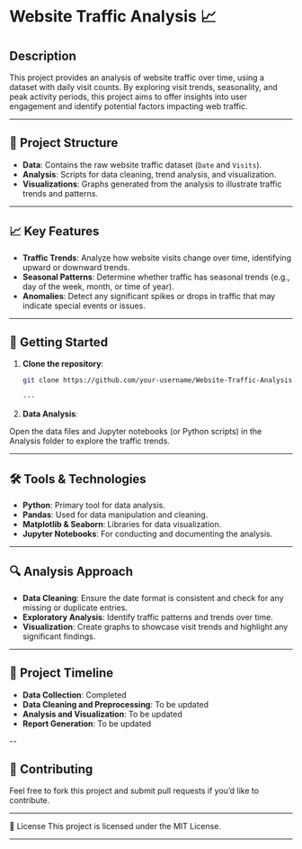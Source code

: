 # Website Traffic Analysis 📈

## Description
This project provides an analysis of website traffic over time, using a dataset with daily visit counts. By exploring visit trends, seasonality, and peak activity periods, this project aims to offer insights into user engagement and identify potential factors impacting web traffic.

---

## 📁 Project Structure
- **Data**: Contains the raw website traffic dataset (`Date` and `Visits`).
- **Analysis**: Scripts for data cleaning, trend analysis, and visualization.
- **Visualizations**: Graphs generated from the analysis to illustrate traffic trends and patterns.

---

## 📈 Key Features
- **Traffic Trends**: Analyze how website visits change over time, identifying upward or downward trends.
- **Seasonal Patterns**: Determine whether traffic has seasonal trends (e.g., day of the week, month, or time of year).
- **Anomalies**: Detect any significant spikes or drops in traffic that may indicate special events or issues.

---

## 🚀 Getting Started

1. **Clone the repository**:
   ```bash
   git clone https://github.com/your-username/Website-Traffic-Analysis.git

   ---

2. **Data Analysis**:
   
Open the data files and Jupyter notebooks (or Python scripts) in the Analysis folder to explore the traffic trends.

---

## 🛠 Tools & Technologies

- **Python**: Primary tool for data analysis.
- **Pandas**: Used for data manipulation and cleaning.
- **Matplotlib & Seaborn**: Libraries for data visualization.
- **Jupyter Notebooks**: For conducting and documenting the analysis.

 ---

## 🔍 Analysis Approach

- **Data Cleaning**: Ensure the date format is consistent and check for any missing or duplicate entries.
- **Exploratory Analysis**: Identify traffic patterns and trends over time.
- **Visualization**: Create graphs to showcase visit trends and highlight any significant findings.

---
  
## 📅 Project Timeline

- **Data Collection**: Completed
- **Data Cleaning and Preprocessing**: To be updated
- **Analysis and Visualization**: To be updated
- **Report Generation**: To be updated

--

## 🤝 Contributing
Feel free to fork this project and submit pull requests if you’d like to contribute.

---

📜 License
This project is licensed under the MIT License.

---
